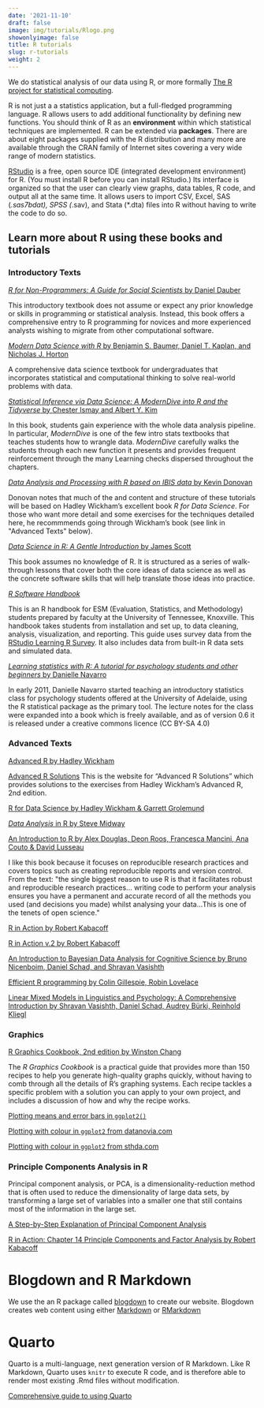 ```yaml
---
date: '2021-11-10'
draft: false
image: img/tutorials/Rlogo.png
showonlyimage: false
title: R tutorials
slug: r-tutorials
weight: 2
---
```



We do statistical analysis of our data using R, or more formally [The R project for statistical computing](https://www.r-project.org/). 
<!--more-->

R is not just a a statistics application, but a full-fledged programming language. R allows users to add additional functionality by defining new functions. You should think of R as an **environment** within which statistical techniques are implemented. R can be extended via **packages**. There are about eight packages supplied with the R distribution and many more are available through the CRAN family of Internet sites covering a very wide range of modern statistics.

[RStudio](https://www.rstudio.com/products/rstudio/) is a free, open source IDE (integrated development environment) for R. (You must install R before you can install RStudio.) Its interface is organized so that the user can clearly view graphs, data tables, R code, and output all at the same time. It allows users to import CSV, Excel, SAS (*.sas7bdat), SPSS (*.sav), and Stata (*.dta) files into R without having to write the code to do so.


## Learn more about R using these books and tutorials

### Introductory Texts


[*R for Non-Programmers: A Guide for Social Scientists* by Daniel Dauber](https://bookdown.org/daniel_dauber_io/r4np_book/)

This introductory textbook does not assume or expect any prior knowledge or skills in programming or statistical analysis. Instead, this book offers a comprehensive entry to R programming for novices and more experienced analysts wishing to migrate from other computational software.

[*Modern Data Science with R* by Benjamin S. Baumer, Daniel T. Kaplan, and Nicholas J. Horton](https://mdsr-book.github.io/mdsr3e/)

A comprehensive data science textbook for undergraduates that incorporates statistical and computational thinking to solve real-world problems with data.

[*Statistical Inference via Data Science: A ModernDive into R and the Tidyverse* by Chester Ismay and Albert Y. Kim](https://moderndive.netlify.app/index.html)

In this book, students gain experience with the whole data analysis pipeline. In particular, *ModernDive* is one of the few intro stats textbooks that teaches students how to wrangle data. *ModernDive* carefully walks the students through each new function it presents and provides frequent reinforcement through the many Learning checks dispersed throughout the chapters.


[*Data Analysis and Processing with R based on IBIS data* by Kevin Donovan](https://bookdown.org/kdonovan125/ibis_data_analysis_r4/)

Donovan notes that much of the and content and structure of these tutorials will be based on Hadley Wickham’s excellent book *R for Data Science*. For those who want more detail and some exercises for the techniques detailed here, he recommmends going through Wickham’s book (see link in "Advanced Texts" below).
 
 [*Data Science in R: A Gentle Introduction* by James Scott](https://bookdown.org/jgscott/DSGI/)

This book assumes no knowledge of R. It is structured as a series of walk-through lessons that cover both the core ideas of data science as well as the concrete software skills that will help translate those ideas into practice.


[*R Software Handbook*](https://bookdown.org/aschmi11/RESMHandbook/)

This is an R handbook for ESM (Evaluation, Statistics, and Methodology) students prepared by faculty at the University of Tennessee, Knoxville. This handbook takes students from installation and set up, to data cleaning, analysis, visualization, and reporting. This guide uses survey data from the [RStudio Learning R Survey](https://github.com/rstudio/r-community-survey). It also includes data from built-in R data sets and simulated data.

[*Learning statistics with R: A tutorial for psychology students and other beginners* by Danielle Navarro](https://learningstatisticswithr.com/book/)

In early 2011, Danielle Navarro started teaching an introductory statistics class for psychology students offered at the University of Adelaide, using the R statistical package as the primary tool. The lecture notes for the class were expanded into a book which is freely available, and as of version 0.6 it is released under a creative commons licence (CC BY-SA 4.0)

### Advanced Texts 

[Advanced R by Hadley Wickham](https://adv-r.hadley.nz/index.html)

[Advanced R Solutions](https://advanced-r-solutions.rbind.io) This is the website for “Advanced R Solutions” which provides solutions to the exercises from Hadley Wickham’s Advanced R, 2nd edition.

[R for Data Science by Hadley Wickham & Garrett Grolemund](https://r4ds.had.co.nz/index.html)

[*Data Analysis* in R by Steve Midway](https://bookdown.org/steve_midway/DAR/)

[An Introduction to R by Alex Douglas, Deon Roos, Francesca Mancini, Ana Couto & David Lusseau](https://intro2r.com)

I like this book because it focuses on reproducible research practices and covers topics such as  creating reproducible reports and version control. From the text: "the single biggest reason to use R is that it facilitates robust and reproducible research practices... writing code to perform your analysis ensures you have a permanent and accurate record of all the methods you used (and decisions you made) whilst analysing your data...This is one of the tenets of open science."  

[R in Action by Robert Kabacoff](http://www.cs.uni.edu/~jacobson/4772/week11/R_in_Action.pdf)

[R in Action v.2 by Robert Kabacoff](https://livebook.manning.com/book/r-in-action-third-edition/welcome/v-9/1)

[An Introduction to Bayesian Data Analysis for Cognitive Science by Bruno Nicenboim, Daniel Schad, and Shravan Vasishth](https://vasishth.github.io/bayescogsci/book/)

[Efficient R programming by Colin Gillespie, Robin Lovelace](https://csgillespie.github.io/efficientR/preface.html)

[Linear Mixed Models in Linguistics and Psychology: A Comprehensive Introduction by Shravan Vasishth, Daniel Schad, Audrey Bürki, Reinhold Kliegl](https://vasishth.github.io/Freq_CogSci/)

### Graphics

[R Graphics Cookbook, 2nd edition by Winston Chang](https://r-graphics.org)

The *R Graphics Cookbook* is a practical guide that provides more than 150 recipes to help you generate high-quality graphs quickly, without having to comb through all the details of R’s graphing systems. Each recipe tackles a specific problem with a solution you can apply to your own project, and includes a discussion of how and why the recipe works.

[Plotting means and error bars in `ggplot2()`](http://www.cookbook-r.com/Graphs/Plotting_means_and_error_bars_(ggplot2)/)

[Plotting with colour in `ggplot2` from datanovia.com](https://www.datanovia.com/en/blog/ggplot-colors-best-tricks-you-will-love/#viridis-color-palettes)

[Plotting with colour in `ggplot2` from sthda.com](http://www.sthda.com/english/wiki/ggplot2-colors-how-to-change-colors-automatically-and-manually)

### Principle Components Analysis in R

Principal component analysis, or PCA, is a dimensionality-reduction method that is often used to reduce the dimensionality of large data sets, by transforming a large set of variables into a smaller one that still contains most of the information in the large set.

[A Step-by-Step Explanation of Principal Component Analysis ](https://builtin.com/data-science/step-step-explanation-principal-component-analysis)

[R in Action: Chapter 14 Principle Components and Factor Analysis by Robert Kabacoff](https://livebook.manning.com/book/r-in-action-third-edition/chapter-14/)


# Blogdown and R Markdown

We use the an R package called [blogdown](https://bookdown.org/yihui/blogdown/) to create our website. Blogdown creates web content using either [Markdown](https://www.markdownguide.org/getting-started/) or [RMarkdown](https://rmarkdown.rstudio.com) 


# Quarto

Quarto is a multi-language, next generation version of R Markdown. Like R Markdown, Quarto uses `knitr` to execute R code, and is therefore able to render most existing .Rmd files without modification.

[Comprehensive guide to using Quarto](https://quarto.org/docs/guide/)


